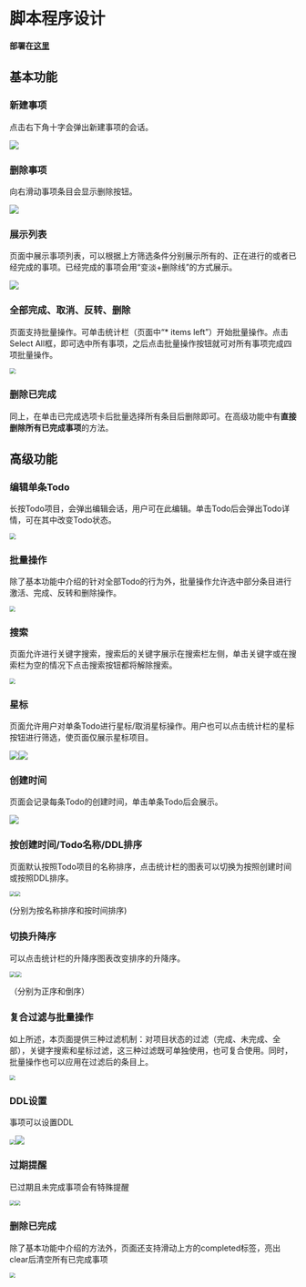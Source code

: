 # 脚本程序设计 

**部署在[这里](http://123.57.223.232/)**

## 基本功能

### 新建事项

点击右下角十字会弹出新建事项的会话。

![](./imgs/new.png)

###  删除事项

向右滑动事项条目会显示删除按钮。

![](./imgs/delete.png)

###  展示列表

页面中展示事项列表，可以根据上方筛选条件分别展示所有的、正在进行的或者已经完成的事项。已经完成的事项会用“变淡+删除线”的方式展示。

![](./imgs/show.png)

###  全部完成、取消、反转、删除

页面支持批量操作。可单击统计栏（页面中“* items left”）开始批量操作。点击Select All框，即可选中所有事项，之后点击批量操作按钮就可对所有事项完成四项批量操作。

<img src="./imgs/batch.png" style="zoom:67%;" />

### 删除已完成

同上，在单击已完成选项卡后批量选择所有条目后删除即可。在高级功能中有**直接删除所有已完成事项**的方法。



## 高级功能

### 编辑单条Todo

长按Todo项目，会弹出编辑会话，用户可在此编辑。单击Todo后会弹出Todo详情，可在其中改变Todo状态。

<img src="./imgs/edit.png" style="zoom:67%;" />



### 批量操作

除了基本功能中介绍的针对全部Todo的行为外，批量操作允许选中部分条目进行激活、完成、反转和删除操作。

<img src="./imgs/a-batch.png" style="zoom:60%;" />



### 搜索

页面允许进行关键字搜索，搜索后的关键字展示在搜索栏左侧，单击关键字或在搜索栏为空的情况下点击搜索按钮都将解除搜索。

<img src="./imgs/search.png" style="zoom:60%;" />



### 星标

页面允许用户对单条Todo进行星标/取消星标操作。用户也可以点击统计栏的星标按钮进行筛选，使页面仅展示星标项目。

![](./imgs/star1.png)![](./imgs/star2.png)

### 创建时间

页面会记录每条Todo的创建时间，单击单条Todo后会展示。

![](./imgs/time.png)



### 按创建时间/Todo名称/DDL排序

页面默认按照Todo项目的名称排序，点击统计栏的图表可以切换为按照创建时间或按照DDL排序。

<img src="./imgs/sort1.png" style="zoom:60%;" /><img src="./imgs/sort2.png" style="zoom:60%;" />

(分别为按名称排序和按时间排序)



### 切换升降序

可以点击统计栏的升降序图表改变排序的升降序。

<img src="./imgs/sort1.png" style="zoom:67%;" /><img src="./imgs/sort2.png" style="zoom:67%;" />

（分别为正序和倒序）



### 复合过滤与批量操作

如上所述，本页面提供三种过滤机制：对项目状态的过滤（完成、未完成、全部），关键字搜索和星标过滤，这三种过滤既可单独使用，也可复合使用。同时，批量操作也可以应用在过滤后的条目上。

<img src="./imgs/complex.png" style="zoom:60%;" />



### DDL设置

事项可以设置DDL

<img src="./imgs/ddl1.png" style="zoom:60%;" />![](./imgs/ddl2.png)

### 过期提醒

已过期且未完成事项会有特殊提醒

<img src="./imgs/delayed1.png" style="zoom:60%;" /><img src="./imgs/delayed2.png" style="zoom:60%;" />

### 删除已完成

除了基本功能中介绍的方法外，页面还支持滑动上方的completed标签，亮出clear后清空所有已完成事项

<img src="./imgs/delete-completed.png" style="zoom:60%;" />